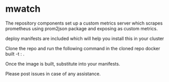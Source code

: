 # mwatch

The repository components set up a custom metrics server which scrapes prometheus using prom2json package and exposing as custom metrics.

deploy manifests are included which will help you install this in your cluster

Clone the repo and run the following command in the cloned repo
docker built -t <customname>:<tagname> .

Once the image is built, substitute into your manifests.

Please post issues in case of any assistance.
